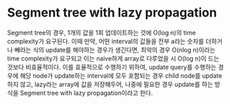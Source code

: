 # Segment tree with lazy propagation
Segment tree의 경우, 1개의 값을 1회 업데이트하는 것에 O(log n)의 time complexity가 요구된다.
이때 만약, 어떤 interval의 값들을 전부 a라는 숫자를 더하거나 빼라는 식의 update를 해야하는 경우가 생긴다면, 최악의 경우 O(nlog n)이라는 time complexity가 요구되고 이는 naive하게 array로 다루었을 시 O(log n)이 드는 것보다 비효율적이다.
이를 효율적으로 수행하기 위하여, update query를 수행하는 경우에 해당 node가 update하는 interval에 모두 포함되는 경우 child node를 update하지 않고, lazy라는 array에 값을 저장해두어, 나중에 필요한 경우 update를 하는 방식을 Segment tree with lazy propagation이라고 한다.
